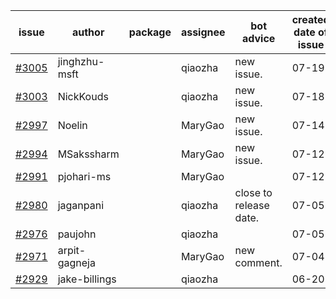 | issue | author | package | assignee | bot advice | created date of issue | target release date | date from target |
| ------ | ------ | ------ | ------ | ------ | ------ | ------ | :-----: |
| [#3005](https://github.com/Azure/sdk-release-request/issues/3005) | jinghzhu-msft |  | qiaozha | new issue. | 07-19 | 08-08 |  |
| [#3003](https://github.com/Azure/sdk-release-request/issues/3003) | NickKouds |  | qiaozha | new issue. | 07-18 | 07-25 |  |
| [#2997](https://github.com/Azure/sdk-release-request/issues/2997) | Noelin |  | MaryGao | new issue. | 07-14 | 08-01 |  |
| [#2994](https://github.com/Azure/sdk-release-request/issues/2994) | MSakssharm |  | MaryGao | new issue. | 07-12 | 07-26 |  |
| [#2991](https://github.com/Azure/sdk-release-request/issues/2991) | pjohari-ms |  | MaryGao |  | 07-12 | 07-25 |  |
| [#2980](https://github.com/Azure/sdk-release-request/issues/2980) | jaganpani |  | qiaozha | close to release date.  | 07-05 | 07-19 | 0 |
| [#2976](https://github.com/Azure/sdk-release-request/issues/2976) | paujohn |  | qiaozha |  | 07-05 | 07-08 |  |
| [#2971](https://github.com/Azure/sdk-release-request/issues/2971) | arpit-gagneja |  | MaryGao | new comment. | 07-04 | 09-30 |  |
| [#2929](https://github.com/Azure/sdk-release-request/issues/2929) | jake-billings |  | qiaozha |  | 06-20 | 07-08 |  |
